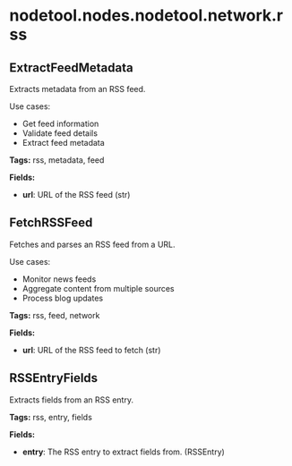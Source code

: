 # nodetool.nodes.nodetool.network.rss

## ExtractFeedMetadata

Extracts metadata from an RSS feed.

Use cases:
- Get feed information
- Validate feed details
- Extract feed metadata

**Tags:** rss, metadata, feed

**Fields:**
- **url**: URL of the RSS feed (str)


## FetchRSSFeed

Fetches and parses an RSS feed from a URL.

Use cases:
- Monitor news feeds
- Aggregate content from multiple sources
- Process blog updates

**Tags:** rss, feed, network

**Fields:**
- **url**: URL of the RSS feed to fetch (str)


## RSSEntryFields

Extracts fields from an RSS entry.

**Tags:** rss, entry, fields

**Fields:**
- **entry**: The RSS entry to extract fields from. (RSSEntry)


